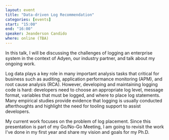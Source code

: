 ```yaml
---
layout: event
title: "Data-driven Log Recommendation"
categories: [events]
start: "15:00"
end: "16:00"
speaker: Jeanderson Candido  
where: online (TBA)
---
```


In this talk, I will be discussing the challenges of logging an enterprise
system in the context of Adyen, our industry partner, and talk about my ongoing
work.

Log data plays a key role in many important analysis tasks that critical for
business such as auditing, application performance monitoring (APM), and root
cause analysis (RCA).  However, developing and maintaining logging code is
hard: developers need to choose an appropriate log level, message format,
variables that must be logged, and where to place log statements.  Many
empirical studies provide evidence that logging is usually conducted
afterthoughts and highlight the need for tooling support to assist developers.

My current work focuses on the problem of log placement. Since this
presentation is part of my Go/No-Go Meeting, I am going to revisit the work
I've done in my first year and share my vision and goals for my Ph.D.

